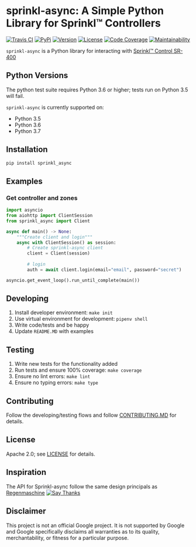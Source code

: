 # sprinkl-async: A Simple Python Library for Sprinkl™ Controllers

[![Travis CI](https://travis-ci.org/ptorsten/sprinkl-async.svg?branch=master)](https://travis-ci.org/ptorsten/sprinkl-async)
[![PyPi](https://img.shields.io/pypi/v/sprinkl.svg)](https://pypi.python.org/pypi/sprinkl-async)
[![Version](https://img.shields.io/pypi/pyversions/sprinkl.svg)](https://pypi.python.org/pypi/sprinkl-async)
[![License](https://img.shields.io/pypi/l/sprinkl-async.svg)](https://github.com/ptorsten/sprinkl-async/blob/master/LICENSE)
[![Code Coverage](https://codecov.io/gh/ptorsten/sprinkl-async/branch/master/graph/badge.svg)](https://codecov.io/gh/ptorsten/sprinkl-async)
[![Maintainability](https://api.codeclimate.com/v1/badges/29ad8b03a39f66e78833/maintainability)](https://codeclimate.com/github/ptorsten/sprinkl-async/maintainability)

`sprinkl-async` is a  Python library for interacting with [Sprinkl™ Control SR-400](https://sprinkl.com/control/)

## Python Versions

The python test suite requires Python 3.6 or higher; tests
run on Python 3.5 will fail.

`sprinkl-async` is currently supported on:

* Python 3.5
* Python 3.6
* Python 3.7

## Installation

```python
pip install sprinkl_async
```

## Examples

### Get controller and zones

```python
import asyncio
from aiohttp import ClientSession
from sprinkl_async import Client

async def main() -> None:
    """Create client and login"""
    async with ClientSession() as session:
        # Create sprinkl-async client
        client = Client(session)
        
        # login
        auth = await client.login(email="email", password="secret")

asyncio.get_event_loop().run_until_complete(main())

```

## Developing

1. Install developer environment: `make init`
2. Use virtual environment for development: `pipenv shell`
3. Write code/tests and be happy
4. Update `README.MD` with examples

## Testing

1. Write new tests for the functionality added
2. Run tests and ensure 100% coverage: `make coverage`
3. Ensure no lint errors: `make lint`
4. Ensure no typing errors: `make type`

## Contributing

Follow the developing/testing flows and follow [CONTRIBUTING.MD](CONTRIBUTING) for details.

## License

Apache 2.0; see [LICENSE](LICENSE) for details.

## Inspiration

The API for Sprinkl-async follow the same design principals as [Regenmaschine](https://github.com/bachya/regenmaschine)
[![Say Thanks](https://img.shields.io/badge/SayThanks-!-1EAEDB.svg)](https://saythanks.io/to/bachya)


## Disclaimer

This project is not an official Google project. It is not supported by Google
and Google specifically disclaims all warranties as to its quality,
merchantability, or fitness for a particular purpose.